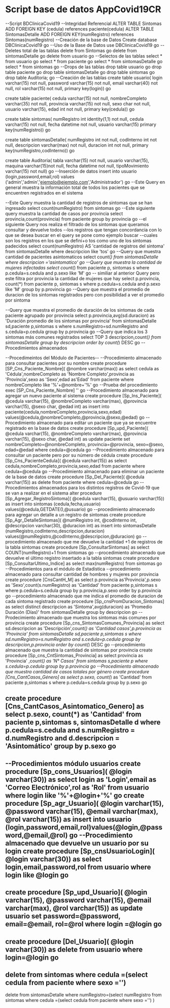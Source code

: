 # Script base de datos AppCovid19CR
--Script BDClinicaCovid19
--Integridad Referencial
ALTER TABLE Sintomas ADD FOREIGN KEY (cedula) references paciente(cedula)
ALTER TABLE SintomasDetalle ADD FOREIGN KEY(numRegistro) references Sintomas(numRegistro)
--Creación de la base de Datos
Create database DBClinicaCovid19
go
--Uso de la Base de Datos
use DBClinicaCovid19
go
--Deletes total de las tablas
delete from Sintomas 
go
delete from sintomasDetalle
go
delete from usuario
go
--Selectos de las tablas
select * from usuario
go
select * from paciente
go
select * from sintomasDetalle
go
select * from sintomas
go
--Drops de las tablas
drop table usuario 
go
drop table paciente
go
drop table sintomasDetalle
go
drop table sintomas
go
drop table Auditoria;
go
--Creación de las tablas
create table usuario(
login varchar(15) not null,
password varchar(15) not null,
email varchar(40) not null,
rol varchar(15) not null,
primary key(login))
go

create table paciente(
cedula varchar(15) not null,
nombreCompleto varchar(35) not null,
provincia varchar(15) not null,
sexo char not null,
usuario varchar(15),
edad int not null,
primary key(cedula))
go

create table sintomas(
numRegistro int identity(1,1) not null,
cedula varchar(15) not null,
fecha datetime not null,
usuario varchar(15)
primary key(numRegistro))
go

create table sintomasDetalle(
numRegistro int not null,
codInterno int not null,
descripcion varchar(max) not null,
duracion int not null,
primary key(numRegistro,codInterno))
go

create table Auditoria(
tabla varchar(15) not null,
usuario varchar(15),
maquina varchar(15)not null,
fecha datetime not null,
tipoMovimiento varchar(15) not null)
go
--Inserción de datos
insert into usuario (login,password,email,rol) values ('admin','admin','ejemplo@ejemplo.com','Administrador') 
go
--Este Query en general muestra la información total de todos los pacientes que se encuentren registrados en el sistema

--Este Query muestra la cantidad de registros de sintomas que se han ingresado
select count(numRegistro)
from sintomas
go
--Este siguiente query muestra la cantidad de casos por provincia
select provincia,count(provincia)
from paciente
group by provincia
go
--el siguiente Query nos realiza el filtrado de los sintomas que queramos consultar y devuelve todos 
--los registros que tengan concordancia con lo que se desea buscar en el query se pone como ejemplo buscar
--cuales son los registros en los que se defini+o tos como uno de los sintomas padecidos
select count(numRegistro) AS 'cantidad de registros del sintoma'
from sintomasDetalle
where descripcion like 'tos'
go
--Query que muestra cantidad de pacientes asintomaticos
select count(*)
from sintomasDetalle
where descripcion ='asintomatico'
go
--Query que muestra la cantidad de mujeres infectadas
select count(*)
from paciente p, sintomas s
where p.cedula=s.cedula
and   p.sexo like 'M'
go
-- similiar al anterior Query pero este filtra por provincia la cantidad de mujeres que hay
select p.provincia, count(*)
from paciente p, sintomas s
where p.cedula=s.cedula
and   p.sexo like 'M'
group by  p.provincia
go
--Query que muestra el promedio de duracion de los sintomas registrados pero con posibilidad a ver el promedio por sintoma

--Query que muestra el promedio de duración de los sintomas de cada paciente agrupado por provincia
select p.provincia,avg(sd.duracion) as 'Duración promedio de los sintomas por provincia'
from sintomasDetalle sd,paciente p,sintomas s
where s.numRegistro=sd.numRegistro
and s.cedula=p.cedula
group by  p.provincia
go
--Query que indica los 3 sintomas más comunes registrados
select TOP 3 descripcion,count(*)
from sintomasDetalle
group by descripcion
order by count(*) DESC
go
--Procedimientos almacenados

--Procedimeintos del Módulo de Pacientes--
--Procedimiento almacenado para consultar pacientes por su nombre
create procedure [SP_Cns_Paciente_Nombre](
@nombre varchar(max))
as select cedula as 'Cédula',nombreCompleto as 'Nombre Completo',provincia as 'Provincia',sexo as 'Sexo',edad as'Edad' 
from paciente
where nombreCompleto like '%'+@nombre+'%'
go
--Prueba del procedimiento
exec [SP_Cns_Paciente_Nombre] ''
go
--Procedimiento almacenado para agregar un nuevo paciente al sistema
create procedure [Sp_Ins_Paciente](
@cedula varchar(15),
@nombreCompleto varchar(max),
@provincia varchar(15),
@sexo char,
@edad int)
as insert into paciente(cedula,nombreCompleto,provincia,sexo,edad) values(@cedula,@nombreCompleto,@provincia,@sexo,@edad)
go
--Procedimiento almacenado para editar un paciente que ya se encuentre registrado en la base de datos
create procedure [Sp_upd_Paciente](
@cedula varchar(15),
@nombreCompleto varchar(max),
@provincia varchar(15),
@sexo char,
@edad int)
as
update paciente
set 
nombreCompleto=@nombreCompleto,
provincia=@provincia,
sexo=@sexo,
edad=@edad
where cedula=@cedula
go
--Procedimiento almacenado para consultar un paciente pero por su número de cédula
create procedure [Sp_Cns_PacienteCedula](
@cedula varchar(15))
as
select cedula,nombreCompleto,provincia,sexo,edad
from paciente
where cedula=@cedula
go
--Procedimiento almacenado para eliminar un paciente de la base de datos
create procedure [Sp_Del_Paciente](
@cedula varchar(15))
as 
delete 
from paciente
where cedula=@cedula
go
--Procedimientos almacenados para los distintos registros de Covid-19 que se van a realizar  en el sistema
alter procedure [Sp_Agregar_RegistroSintoma](
@cedula varchar(15),
@usuario varchar(15))
as
insert into sintomas (cedula,fecha,usuario) values(@cedula,GETDATE(),@usuario)
go
--procedimiento almacenado para agregar un detalle a un registro de sintomas
create procedure [Sp_Agr_DetalleSintomas](
@numRegistro int,
@codInterno int,
@descripcion varchar(30),
@duracion int)
as
insert into sintomasDetalle (numRegistro,codInterno,descripcion,duracion) values(@numRegistro,@codInterno,@descripcion,@duracion)
go
--procedimiento almacenado que me devuelve la cantidad +1 de registros de la tabla sintomas
create procedure [Sp_ConsultarSintomas]
as
select COUNT(numRegistro)+1
from sintomas
go
--procedimiento almacenado que devuelve el último registro insertado a la tabla sintomas
create procedure [Sp_ConsultarUltimo_Indice]
as
select max(numRegistro) 
from sintomas
go
--Procedimientos para el módulo de Estadística
--procedimiento almacenado para consultar cantidad de hombres y mujeres por provincia
create procedure [CnsCantH_M]
as
select p.provincia as'Provincia',p.sexo as 'Sexo',count(s.numRegistro) as 'Cantidad'
from paciente p,sintomas s
where p.cedula=s.cedula
group by p.provincia,p.sexo
order by p.provincia
go
--procedimiento almacenado que me indica el promedio de duracion de cada sintoma registrado
create procedure [Sp_cnsPromDuracion_Sintomas]
as
select distinct descripcion as 'Sintoma',avg(duracion) as 'Promedio Duración (Días)'
from sintomasDetalle
group by descripcion
go
--Prodecimiento almacenado que muestra los sintomas más comunes por provincia
create procedure [Sp_cns_SintomasComunes_Provincia]
as
select  sd.descripcion as 'Descripción',count(*) as 'Cantidad casos',p.provincia as 'Provincia'
from sintomasDetalle sd,paciente p,sintomas s
where sd.numRegistro=s.numRegistro
and s.cedula=p.cedula
group by descripcion,p.provincia
order by count(*) DESC
go
--procedimiento almacenado que muestra la cantidad de sintomas por provincia
create procedure [Sp_cns_CntSintomas_Provincia]
as
select provincia as 'Provincia' ,count(*) as 'N° Casos'
from sintomas s,paciente p
where s.cedula=p.cedula
group by p.provincia
go
--Procedimiento almacenado que muestra cantidad de casos totales por género
create procedure [Cns_CantCasos_Género]
as
select p.sexo, count(*) as 'Cantidad'
from paciente p,sintomas s
where p.cedula=s.cedula
group by p.sexo
go

create procedure [Cns_CantCasos_Asintomatico_Genero]
as
select p.sexo, count(*) as 'Cantidad'
from paciente p,sintomas s, sintomasDetalle d
where p.cedula=s.cedula
and   s.numRegistro = d.numRegistro
and  d.descripcion = 'Asintomático'
group by p.sexo
go
--
--Procedimientos módulo usuarios
create procedure [Sp_cons_Usuarios](
@login varchar(30))
as
select login as 'Login',email as 'Correo Electrónico',rol as 'Rol'
from usuario
where login like '%'+@login+'%'
go
create procedure [Sp_agr_Usuario](
@login varchar(15),
@password varchar(15),
@email varchar(max),
@rol varchar(15))
as insert into usuario (login,password,email,rol)values(@login,@password,@email,@rol)
go
--Procedimiento almacenado que devuelve un usuario por su login
create procedure [Sp_cnsUsuarioLogin](
@login varchar(30))
as 
select login,email,password,rol 
from usuario
where login like @login
go
--
create procedure [Sp_upd_Usuario](
@login varchar(15),
@password varchar(15),
@email varchar(max),
@rol varchar(15))
as
update usuario
set 
password=@password,
email=@email,
rol=@rol
where login =@login
go
--
create procedure [Del_Usuario](
@login varchar(30))
as 
delete 
from usuario
where login=@login
go
--
delete from sintomas where cedula =(select cedula from paciente where sexo ='') 
--
delete from sintomasDetalle where numRegistro=(select numRegistro from sintomas where cedula =(select cedula from paciente where sexo ='') )

